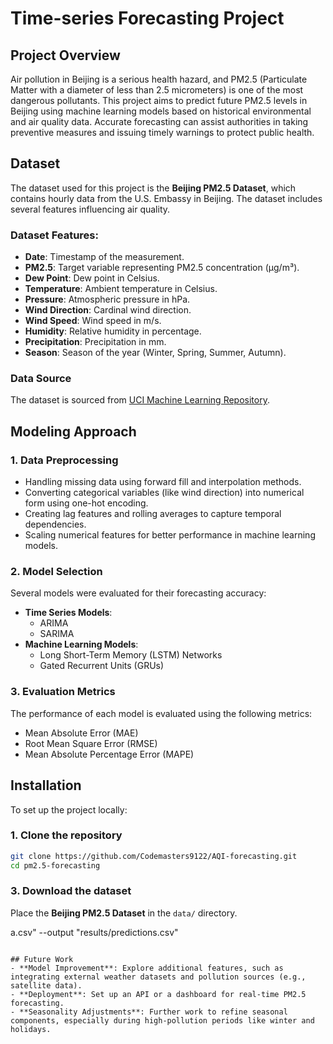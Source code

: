 

# Time-series Forecasting Project

## Project Overview
Air pollution in Beijing is a serious health hazard, and PM2.5 (Particulate Matter with a diameter of less than 2.5 micrometers) is one of the most dangerous pollutants. This project aims to predict future PM2.5 levels in Beijing using machine learning models based on historical environmental and air quality data. Accurate forecasting can assist authorities in taking preventive measures and issuing timely warnings to protect public health.

## Dataset
The dataset used for this project is the **Beijing PM2.5 Dataset**, which contains hourly data from the U.S. Embassy in Beijing. The dataset includes several features influencing air quality.

### Dataset Features:
- **Date**: Timestamp of the measurement.
- **PM2.5**: Target variable representing PM2.5 concentration (μg/m³).
- **Dew Point**: Dew point in Celsius.
- **Temperature**: Ambient temperature in Celsius.
- **Pressure**: Atmospheric pressure in hPa.
- **Wind Direction**: Cardinal wind direction.
- **Wind Speed**: Wind speed in m/s.
- **Humidity**: Relative humidity in percentage.
- **Precipitation**: Precipitation in mm.
- **Season**: Season of the year (Winter, Spring, Summer, Autumn).

### Data Source
The dataset is sourced from [UCI Machine Learning Repository](https://archive.ics.uci.edu/ml/datasets/Beijing+PM2.5+Data).

## Modeling Approach
### 1. **Data Preprocessing**
   - Handling missing data using forward fill and interpolation methods.
   - Converting categorical variables (like wind direction) into numerical form using one-hot encoding.
   - Creating lag features and rolling averages to capture temporal dependencies.
   - Scaling numerical features for better performance in machine learning models.

### 2. **Model Selection**
   Several models were evaluated for their forecasting accuracy:
   - **Time Series Models**:
     - ARIMA
     - SARIMA
   - **Machine Learning Models**:
     - Long Short-Term Memory (LSTM) Networks
     - Gated Recurrent Units (GRUs)

### 3. **Evaluation Metrics**
   The performance of each model is evaluated using the following metrics:
   - Mean Absolute Error (MAE)
   - Root Mean Square Error (RMSE)
   - Mean Absolute Percentage Error (MAPE)

## Installation
To set up the project locally:

### 1. Clone the repository
```bash
git clone https://github.com/Codemasters9122/AQI-forecasting.git
cd pm2.5-forecasting
```

### 3. Download the dataset
Place the **Beijing PM2.5 Dataset** in the `data/` directory.

a.csv" --output "results/predictions.csv"
```

## Future Work
- **Model Improvement**: Explore additional features, such as integrating external weather datasets and pollution sources (e.g., satellite data).
- **Deployment**: Set up an API or a dashboard for real-time PM2.5 forecasting.
- **Seasonality Adjustments**: Further work to refine seasonal components, especially during high-pollution periods like winter and holidays.
